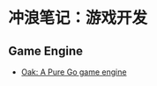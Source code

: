 # 冲浪笔记：游戏开发

## Game Engine

- [Oak: A Pure Go game engine][e1]

  [e1]: https://github.com/oakmound/oak
